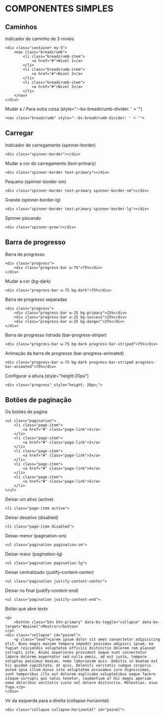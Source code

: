 # COMPONENTES SIMPLES
## Caminhos
Indicador de caminho de 3 nivieis
```
<div class="container my-5">
    <nav class="breadcrumb">
        <li class="breadcrumb-item">
            <a href="#">Nivel 1</a>
        </li>
        <li class="breadcrumb-item">
            <a href="#">Nivel 2</a>
        </li>
        <li class="breadcrumb-item">
            <a href="#">Nivel 3</a>
        </li>
    </nav>
</div>
```

Mudar a / Para outra coisa (style="--bs-breadcrumb-divider: ' > '")
```
<nav class="breadcrumb" style="--bs-breadcrumb-divider: ' > '">
```

## Carregar
Indicador de carregamento (spinner-border)
```
<div class="spinner-border"></div>
```

Mudar a cor do carregamento (text-primary)
```
<div class="spinner-border text-primary"></div>
```

Pequeno (spinner-border-sm)
```
<div class="spinner-border text-primary spinner-border-sm"></div>
```

Grande (spinner-border-lg)
```
<div class="spinner-border text-primary spinner-border-lg"></div>
```

Spinner piscando
```
<div class="spinner-grow"></div>
```

## Barra de progresso
Barra de progresso
```
<div class="progress">
    <div class="progress-bar w-75">75%</div>
</div>
```

Mudar a cor (bg-dark)
```
<div class="progress-bar w-75 bg-dark">75%</div>
```

Barra de progresso separadas
```
<div class="progress">
    <div class="progress-bar w-25 bg-primary">25%</div>
    <div class="progress-bar w-25 bg-success">25%</div>
    <div class="progress-bar w-25 bg-danger">25%</div>
</div>
```

Barra de progresso listrada (bar-progress-striper)
```
<div class="progress-bar w-75 bg-dark progress-bar-striped">75%</div>
```

Animação da barra de progresso (bar-progress-animated)
```
<div class="progress-bar w-75 bg-dark progress-bar-striped progress-bar-animated">75%</div>
```

Configurar a altura (style="height:20px")
```
<div class="progress" style="height: 20px;">
```

## Botões de paginação
Os botões de pagina
```
<ul class="pagination">
    <li class="page-item">
        <a href="#" class="page-link">1</a>
    </li>
    <li class="page-item">
        <a href="#" class="page-link">2</a>
    </li>
    <li class="page-item">
        <a href="#" class="page-link">3</a>
    </li>
    <li class="page-item">
        <a href="#" class="page-link">4</a>
    </li>
    <li class="page-item">
        <a href="#" class="page-link">5</a>
    </li>
</ul>
```

Deixar um ativo (active)
```
<li class="page-item active">
```

Deixar desativo (disabled)
```
<li class="page-item disabled">
```

Deixar menor (pagination-sm)
```
<ul class="pagination pagination-sm">
```

Deixar maior (pagination-lg)
```
<ul class="pagination pagination-lg">
```

Deixar centralizado (justify-content-center)
```
<ul class="pagination justify-content-center">
```

Deixar no final (justify-content-end)
```
<ul class="pagination justify-content-end">
```

Botão que abre texto
```
<p>
    <button class="btn btn-primary" data-bs-toggle="collapse" data-bs-target="#painel">Mostrar</button>
</p>
<div class="collapse" id="painel">
    <p class="lead">Lorem ipsum dolor sit amet consectetur adipisicing elit. Quos magni maxime tempora impedit possimus adipisci ipsam, ea fugiat reiciendis voluptates officiis distinctio dolorem rem placeat corrupti iste. Animi asperiores provident eaque sunt consectetur labore dolorem aspernatur sed nulla omnis, ad est iusto, tempore voluptas possimus beatae, nemo laboriosam quis. Debitis in beatae est hic quidem cupiditate, et quis. Deleniti veritatis cumque corporis autem ipsa illum minus iste voluptatem accusamus iure dignissimos, sunt temporibus illo aut dolorem explicabo voluptatibus eaque facere itaque corrupti qui natus tenetur, laudantium a? Hic magni aperiam nemo doloribus veritatis iusto vel dolore distinctio. Molestias, eius fuga.</p>
</div>
```

Vir da esquerda para a direita (collapse-horizontal)
```
<div class="collapse collapse-horizontal" id="painel">
```